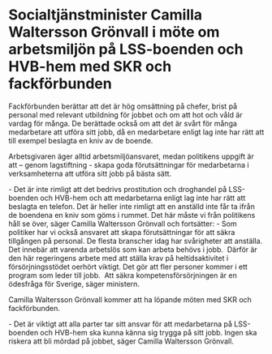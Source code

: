 # Socialtjänstminister Camilla Waltersson Grönvall i möte om arbetsmiljön på LSS-boenden och HVB-hem med SKR och fackförbunden

Fackförbunden berättar att det är hög omsättning på chefer, brist på personal med relevant utbildning för jobbet och om att hot och våld är vardag för många. De berättade också om att det är svårt för många medarbetare att utföra sitt jobb, då en medarbetare enligt lag inte har rätt att till exempel beslagta en kniv av de boende.

Arbetsgivaren äger alltid arbetsmiljöansvaret, medan politikens uppgift är att – genom lagstiftning \- skapa goda förutsättningar för medarbetarna i verksamheterna att utföra sitt jobb på bästa sätt.

\- Det är inte rimligt att det bedrivs prostitution och droghandel på LSS\-boenden och HVB\-hem och att medarbetarna enligt lag inte har rätt att beslagta en telefon. Det är heller inte rimligt att en anställd inte får ta ifrån de boendena en kniv som göms i rummet. Det här måste vi från politikens håll se över, säger Camilla Waltersson Grönvall och fortsätter:
\- Som politiker har vi också ansvaret att skapa förutsättningar för att säkra tillgången på personal. De flesta branscher idag har svårigheter att anställa. Det innebär att varenda arbetslös som kan arbeta behövs i jobb.  Därför är den här regeringens arbete med att ställa krav på heltidsaktivitet i försörjningsstödet oerhört viktigt. Det gör att fler personer kommer i ett program som leder till jobb.  Att säkra kompetensförsörjningen är en ödesfråga för Sverige, säger ministern.

Camilla Waltersson Grönvall kommer att ha löpande möten med SKR och fackförbunden.

\- Det är viktigt att alla parter tar sitt ansvar för att medarbetarna på LSS\-boenden och HVB\-hem ska kunna känna sig trygga på sitt jobb. Ingen ska riskera att bli mördad på jobbet, säger Camilla Waltersson Grönvall.
